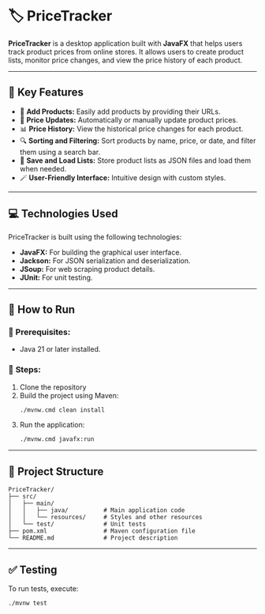# 🏷️ PriceTracker

**PriceTracker** is a desktop application built with **JavaFX** that helps users track product prices from online stores. It allows users to create product lists, monitor price changes, and view the price history of each product.

---

## 🌟 **Key Features**
- 🔗 **Add Products:** Easily add products by providing their URLs.  
- 🔄 **Price Updates:** Automatically or manually update product prices.  
- 📊 **Price History:** View the historical price changes for each product.  
- 🔍 **Sorting and Filtering:** Sort products by name, price, or date, and filter them using a search bar.  
- 💾 **Save and Load Lists:** Store product lists as JSON files and load them when needed.  
- 🪄 **User-Friendly Interface:** Intuitive design with custom styles.  

---

## 💻 **Technologies Used**
PriceTracker is built using the following technologies:  
- **JavaFX:** For building the graphical user interface.  
- **Jackson:** For JSON serialization and deserialization.  
- **JSoup:** For web scraping product details.  
- **JUnit:** For unit testing.  

---

## 🚀 **How to Run**
### 🔧 Prerequisites:
- Java 21 or later installed.

### 📝 **Steps:**
1. Clone the repository
2. Build the project using Maven:
   ```sh
   ./mvnw.cmd clean install
   ```
3. Run the application:
   ```sh
   ./mvnw.cmd javafx:run
   ```

---

## 📂 **Project Structure**
```
PriceTracker/
├── src/
│   ├── main/
│   │   ├── java/          # Main application code
│   │   └── resources/     # Styles and other resources
│   └── test/              # Unit tests
├── pom.xml                # Maven configuration file
└── README.md              # Project description
```

---

## ✅ **Testing**
To run tests, execute:
```sh
./mvnw test
```